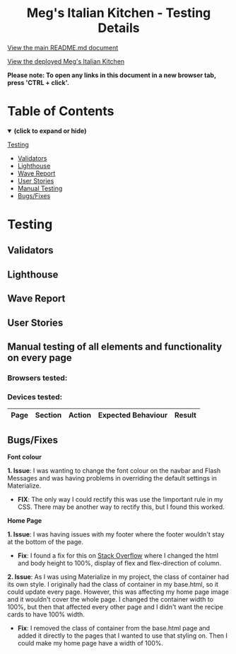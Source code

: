 <h1 align="center">Meg's Italian Kitchen - Testing Details</h1>

[View the main README.md document](README.md)

[View the deployed Meg's Italian Kitchen]()

**Please note: To open any links in this document in a new browser tab, press 'CTRL + click'.**

<a id=#table-of-contents></a>
# Table of Contents
<details open>
<summary><b>(click to expand or hide)</b></summary>
<!-- MarkdownTOC -->

[Testing](#testing)
* [Validators](#validators)
* [Lighthouse](#lighthouse)
* [Wave Report](#wave)
* [User Stories](#user-stories)
* [Manual Testing](#manual-testing)
* [Bugs/Fixes](#bugs-fixes)

<!-- /MarkdownTOC -->
</details>

<a id="testing"></a>
# Testing

<a id="validators"></a>
## Validators

<a id="lighthouse"></a>
## Lighthouse  

<a id="wave"></a>
## Wave Report  

<a id="user-stories"></a>
## User Stories 

<a id="manual-testing"></a>
## Manual testing of all elements and functionality on every page  

### Browsers tested:

### Devices tested:

| Page      | Section       | Action        | Expected Behaviour     | Result   |  
| --------- | ------------- | ------------- | ---------------------- | -------- |


</details> 

<a id="bugs-fixes"></a>
## Bugs/Fixes  

**Font colour**

**1. Issue**:
I was wanting to change the font colour on the navbar and Flash Messages and was having problems in overriding the default settings in Materialize.
* **FIX**:
The only way I could rectify this was use the !important rule in my CSS. There may be another way to rectify this, but I found this worked.

**Home Page**

**1. Issue**:
I was having issues with my footer where the footer wouldn't stay at the bottom of the page.
* **Fix**:
I found a fix for this on [Stack Overflow](https://stackoverflow.com/questions/55541850/how-to-make-footer-stay-at-bottom-of-the-page-with-flex-box) where I changed the html and body height to 100%, display of flex and flex-direction of column.

**2. Issue**:
As I was using Materialize in my project, the class of container had its own style. I originally had the class of container in my base.html, so it could update every page. However, this was affecting my home page image and it wouldn't cover the whole page. I changed the container width to 100%, but then that affected every other page and I didn't want the recipe cards to have 100% width.
* **Fix**:
I removed the class of container from the base.html page and added it directly to the pages that I wanted to use that styling on. Then I could make my home page have a width of 100%.

